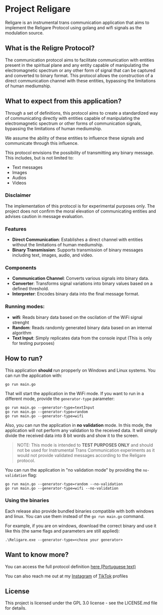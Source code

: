 Project Religare
=============

Religare is an instrumental trans communication application that aims to implement the Religare Protocol using golang and wifi signals as the modulation source.

## What is the Religre Protocol?

The communication protocol aims to facilitate communication with entities present in the spiritual plane and any entity capable of manipulating the electromagnetic spectrum or any other form of signal that can be captured and converted to binary format. This protocol allows the construction of a direct communication channel with these entities, bypassing the limitations of human mediumship.

## What to expect from this application?

Through a set of definitions, this protocol aims to create a standardized way of communicating directly with entities capable of manipulating the electromagnetic spectrum or other forms of communication signals, bypassing the limitations of human mediumship.

We assume the ability of these entities to influence these signals and communicate through this influence.

This protocol envisions the possibility of transmitting any binary message. This includes, but is not limited to:

- Text messages
- Images
- Audios
- Videos

### Disclaimer
The implementation of this protocol is for experimental purposes only. The project does not confirm the moral elevation of communicating entities and advises caution in message evaluation.

### Features
- **Direct Communication**: Establishes a direct channel with entities without the limitations of human mediumship.
- **Binary Transmission**: Supports transmission of binary messages including text, images, audio, and video.

### Components
- **Communication Channel**: Converts various signals into binary data.
- **Converter**: Transforms signal variations into binary values based on a defined threshold.
- **Interpreter**: Encodes binary data into the final message format.

### Running modes: 
- **wifi**: Reads binary data based on the oscilation of the WiFi signal strenght
- **Random**: Reads randomly generated binary data based on an internal algorithm
- **Text Input**: Simply replicates data from the console input (This is only for testing purposes)

## How to run? 

This application **should** run propperly on Windows and Linux systems. You can run the application with: 

```
go run main.go
```

That will start the application in the WiFi mode. If you want to run in a different mode, provide the `generator-type` parameter: 

```
go run main.go --generator-type=textInput
go run main.go --generator-type=random
go run main.go --generator-type=wifi
```

Also, you can run the application in **no validation** mode. In this mode, the application will not perform any validation to the received data. It will simply divide the received data into 8 bit words and show it to the screen. 

> NOTE: This mode is intended to **TEST PURPOSES ONLY** and should not be used for Instrumental Trans Communication experiments as it would not provide validated messages according to the Religare protocol. 

You can run the application in "no validation mode" by providing the `no-validation` flag:

```
go run main.go --generator-type=random --no-validation
go run main.go --generator-type=wifi --no-validation
```

### Using the binaries

Each release also provide bundled binaries compatible with both windows and linux. You can use them instead of the `go run main.go` command. 

For example, if you are on windows, download the correct binary and use it like this (the same flags and parameters are still applied):

```
.\Religare.exe --generator-type=<chose your generator>
```

## Want to know more? 

You can access the full protocol definition [here (Portuguese text)](https://gentle-aura-fd4.notion.site/Proposta-Protocolo-Religare-ba51bc05f87542179d4187354ae60afd?pvs=74)

You can also reach me out at my [Instagram](https://www.instagram.com/espiritismoarretado) of [TikTok](https://www.tiktok.com/@raonybenjamim) profiles

## License 

This project is licensed under the GPL 3.0 license - see the LICENSE.md file for details.